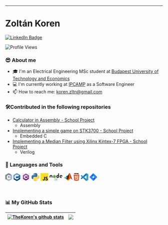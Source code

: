 -----
# Zoltán Koren
<div id="badges">
  <a href="https://www.linkedin.com/in/zoltankoren">
    <img src="https://img.shields.io/badge/LinkedIn-blue?style=for-the-badge&logo=linkedin&logoColor=white" alt="LinkedIn Badge"/>
  </a>
   
  ![Profile Views](https://komarev.com/ghpvc/?username=TheKoren)
    
</div>

### 😎 About me
  - 🎓 I'm an Electrical Engineering MSc student at [Budapest University of Technology and Economics](https://www.bme.hu/?language=en)
  - 💻 I'm currently working at [IPCAMP](https://www.ip-camp.com/) as a Software Engineer
  - 📫 How to reach me: koren.zltn@gmail.com

### 🛠️Contributed in the following repositories
  - [Calculator in Assembly - School Project](https://github.com/Goldan32/assembly-calc)
     - Assembly
  - [Implementing a simple game on STK3700 - School Project](https://github.com/Goldan32/bambi_snake)
     - Embedded C
  - [Implementing a Median Filter using Xilinx Kintex-7 FPGA - School Project](https://github.com/Goldan32/median-filter)
     - Verilog
 

### 🔨 Languages and Tools 
<p>
  <code><img height="25" src="https://github.com/TheKoren/TheKoren/blob/main/img/c-2975.svg" alt="C"></code>
  <code><img height="25" src="https://github.com/TheKoren/TheKoren/blob/main/img/1822px-ISO_C%2B%2B_Logo.svg.png" alt="CPP"></code>
  <code><img height="25" src="https://github.com/TheKoren/TheKoren/blob/main/img/csharp.png" alt="C#"></code>
  <code><img height="25" src="https://github.com/TheKoren/TheKoren/blob/main/img/python-5.svg" alt="Python"></code>
  <code><img height="25" src="https://github.com/TheKoren/TheKoren/blob/main/img/javascript.svg" alt="JavaScript"></code>
  <code><img height="25" src="https://github.com/TheKoren/TheKoren/blob/main/img/nodejs.png" alt="NodeJS"></code>
  <code><img height="25" src="https://github.com/TheKoren/TheKoren/blob/main/img/Matlab_Logo.png" alt="MATLAB"></code>
  <code><img height="25" src="https://github.com/TheKoren/TheKoren/blob/main/img/html-5.svg" alt="HTML"></code>
  <code><img height="25" src="https://github.com/TheKoren/TheKoren/blob/main/img/visual-studio-code-1.svg" alt="Visual Code Studio"></code>
  <code><img height="25" src="https://github.com/TheKoren/TheKoren/blob/main/img/jira-3.svg" alt="Jira"></code>

</p>
<br />

### 📊 My GitHub Stats

| <a href="https://github-readme-stats.vercel.app/api?username=TheKoren&show_icons=true&include_all_commits=true&theme=buefy&hide_border=true"><img align="center" src="https://github-readme-stats.vercel.app/api?username=TheKoren&show_icons=true&include_all_commits=true&theme=buefy&hide_border=true" alt="TheKoren's github stats" /></a> | <a href="https://github-readme-stats.vercel.app/api/top-langs/?username=TheKoren&layout=compact&theme=buefy&hide_border=true"><img align="center" src="https://github-readme-stats.vercel.app/api/top-langs/?username=TheKoren&layout=compact&theme=buefy&hide_border=true" /></a> |
| ------------- | ------------- |
